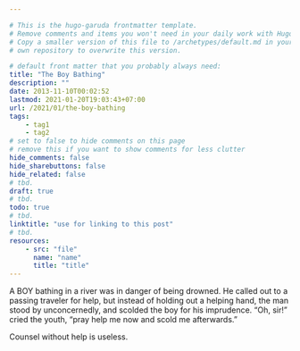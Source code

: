 ```yaml
---

# This is the hugo-garuda frontmatter template.
# Remove comments and items you won't need in your daily work with Hugo.
# Copy a smaller version of this file to /archetypes/default.md in your
# own repository to overwrite this version.

# default front matter that you probably always need:
title: "The Boy Bathing"
description: ""
date: 2013-11-10T00:02:52
lastmod: 2021-01-20T19:03:43+07:00
url: /2021/01/the-boy-bathing
tags:
    - tag1
    - tag2
# set to false to hide comments on this page
# remove this if you want to show comments for less clutter
hide_comments: false
hide_sharebuttons: false
hide_related: false
# tbd.
draft: true
# tbd.
todo: true
# tbd.
linktitle: "use for linking to this post"
# tbd.
resources:
    - src: "file"
      name: "name"
      title: "title"
---
```

A BOY bathing in a river was in danger of being drowned. He called out to a passing traveler for help, but instead of holding out a helping hand, the man stood by unconcernedly, and scolded the boy for his imprudence. “Oh, sir!” cried the youth, “pray help me now and scold me afterwards.”

Counsel without help is useless.
